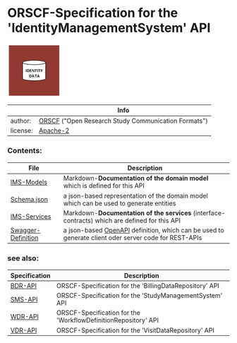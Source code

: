 # ORSCF-Specification for the 'IdentityManagementSystem' API

![](logo.jpg) 

|          | Info                                                         |
| -------- | ------------------------------------------------------------ |
| author:  | [ORSCF](https://www.orscf.org) ("Open Research Study Communication Formats") |
| license: | [Apache-2](https://choosealicense.com/licenses/apache-2.0/)  |



### Contents:

| File                                                  | Description                                                  |
| ----------------------------------------------------- | ------------------------------------------------------------ |
| [IMS-Models](./ImsModels.md)                          | Markdown-**Documentation of the domain model** which is defined for this API |
| [Schema.json](./ORSCF-IdentityManagement.Schema.json) | a json-based representation of the domain model which can be used to generate entities |
| [IMS-Services](./ImsServices.md)                      | Markdown-**Documentation of the services** (interface-contracts) which are defined for this API |
| [Swagger-Definition](./swagger.json)                  | a json-based [OpenAPI](https://en.wikipedia.org/wiki/OpenAPI_Specification) definition, which can be used to generate client oder server code for REST-APIs |



### see also:

|Specification|Description|
|----|-----------|
|[BDR-API](../BillingData/readme.md)|ORSCF-Specification for the 'BillingDataRepository' API|
|[SMS-API](../StudyManagement/readme.md)|ORSCF-Specification for the 'StudyManagementSystem' API|
|[WDR-API](../StudyWorkflowDefinition/readme.md)|ORSCF-Specification for the 'WorkflowDefinitionRepository' API|
|[VDR-API](../VisitData/readme.md)|ORSCF-Specification for the 'VisitDataRepository' API|